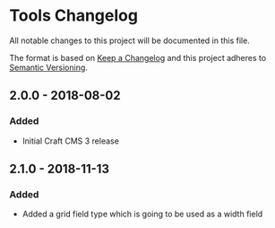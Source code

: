 # Tools Changelog

All notable changes to this project will be documented in this file.

The format is based on [Keep a Changelog](http://keepachangelog.com/) and this project adheres to [Semantic Versioning](http://semver.org/).

## 2.0.0 - 2018-08-02
### Added
- Initial Craft CMS 3 release

## 2.1.0 - 2018-11-13
### Added
- Added a grid field type which is going to be used as a width field

